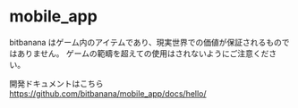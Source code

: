 # mobile_app

bitbanana はゲーム内のアイテムであり、現実世界での価値が保証されるものではありません。 ゲームの範疇を超えての使用はされないようにご注意ください。

開発ドキュメントはこちら\
https://github.com/bitbanana/mobile_app/docs/hello/
